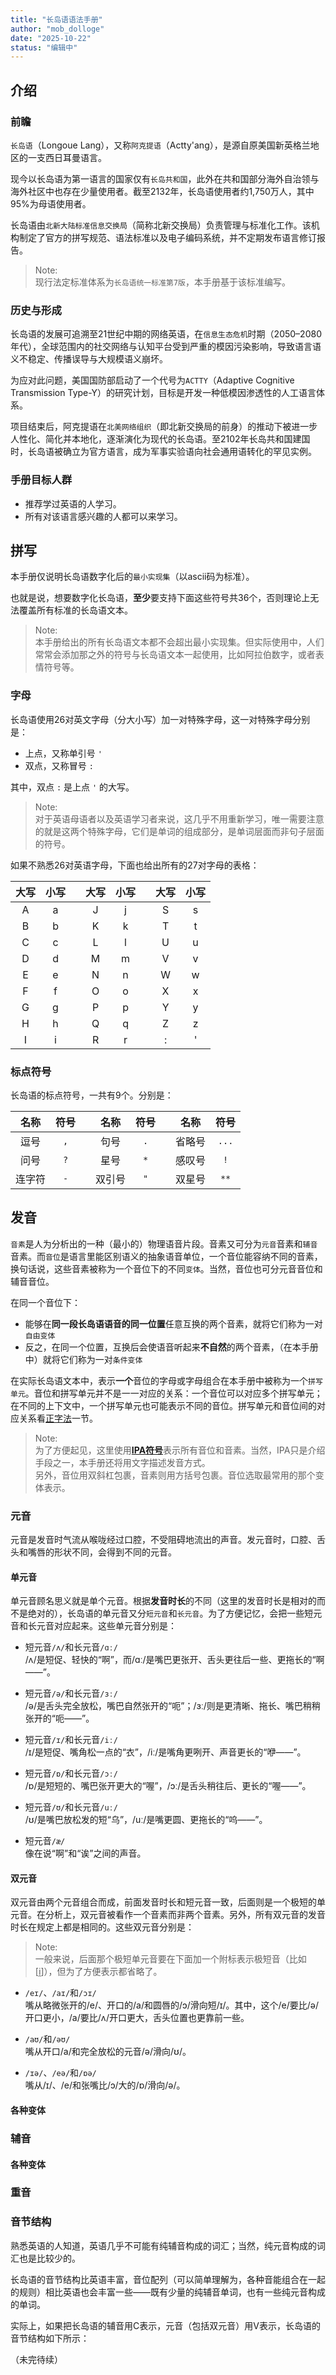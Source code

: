 ```yaml
---
title: "长岛语语法手册"
author: "mob_dolloge"
date: "2025-10-22"
status: "编辑中"
---
```


## 介绍

### 前瞻

`长岛语`（Longoue Lang），又称`阿克提语`（Actty'ang），是源自原美国新英格兰地区的一支西日耳曼语言。

现今以长岛语为第一语言的国家仅有`长岛共和国`，此外在共和国部分海外自治领与海外社区中也存在少量使用者。截至2132年，长岛语使用者约1,750万人，其中95%为母语使用者。

长岛语由`北新大陆标准信息交换局`（简称北新交换局）负责管理与标准化工作。该机构制定了官方的拼写规范、语法标准以及电子编码系统，并不定期发布语言修订报告。

> Note:\
现行法定标准体系为`长岛语统一标准第7版`，本手册基于该标准编写。

### 历史与形成

长岛语的发展可追溯至21世纪中期的网络英语，在`信息生态危机`时期（2050–2080年代），全球范围内的社交网络与认知平台受到严重的模因污染影响，导致语言语义不稳定、传播误导与大规模语义崩坏。

为应对此问题，美国国防部启动了一个代号为`ACTTY`（Adaptive Cognitive Transmission Type-Y）的研究计划，目标是开发一种低模因渗透性的人工语言体系。

项目结束后，阿克提语在`北美网络组织`（即北新交换局的前身）的推动下被进一步人性化、简化并本地化，逐渐演化为现代的长岛语。至2102年长岛共和国建国时，长岛语被确立为官方语言，成为军事实验语向社会通用语转化的罕见实例。

### 手册目标人群

- 推荐学过英语的人学习。
- 所有对该语言感兴趣的人都可以来学习。

## 拼写

本手册仅说明长岛语数字化后的`最小实现集`（以ascii码为标准）。

也就是说，想要数字化长岛语，**至少**要支持下面这些符号共36个，否则理论上无法覆盖所有标准的长岛语文本。

> Note:\
本手册给出的所有长岛语文本都不会超出最小实现集。但实际使用中，人们常常会添加那之外的符号与长岛语文本一起使用，比如阿拉伯数字，或者表情符号等。

### 字母

长岛语使用26对英文字母（分大小写）加一对特殊字母，这一对特殊字母分别是：

- 上点，又称单引号 `'`
- 双点，又称冒号 `:`

其中，双点 `:` 是上点 `'` 的大写。

> Note:\
对于英语母语者以及英语学习者来说，这几乎不用重新学习，唯一需要注意的就是这两个特殊字母，它们是单词的组成部分，是单词层面而非句子层面的符号。

如果不熟悉26对英语字母，下面也给出所有的27对字母的表格：

|大写|小写||大写|小写||大写|小写|
|:--:|:-:|-|:--:|:-:|-|:--:|:--:|
| A  | a || J  | j || S    | s  |
| B  | b || K  | k || T    | t  |
| C  | c || L  | l || U    | u  |
| D  | d || M  | m || V    | v  |
| E  | e || N  | n || W    | w  |
| F  | f || O  | o || X    | x  |
| G  | g || P  | p || Y    | y  |
| H  | h || Q  | q || Z    | z  |
| I  | i || R  | r || :    | '  |


### 标点符号

长岛语的标点符号，一共有9个。分别是：

|名称|符号| |名称|符号| | 名称 |符号 |
|:--:|:--:|-|:--:|:--:|-|:----:|:---:|
|逗号|`,` | |句号|`.` | |省略号|`...`|
|问号|`?` | |星号|`*` | |感叹号|`!`  |
|连字符|`-`||双引号|`"`||双星号|`**` |

## 发音

`音素`是人为分析出的一种（最小的）物理语音片段。音素又可分为`元音`音素和`辅音`音素。而`音位`是语言里能区别语义的抽象语音单位，一个音位能容纳不同的音素，换句话说，这些音素被称为一个音位下的不同`变体`。当然，音位也可分元音音位和辅音音位。

在同一个音位下：

- 能够在**同一段长岛语语音的同一位置**任意互换的两个音素，就将它们称为一对`自由变体`
- 反之，在同一个位置，互换后会使语音听起来**不自然**的两个音素，（在本手册中）就将它们称为一对`条件变体`

在实际长岛语文本中，表示**一个**音位的字母或字母组合在本手册中被称为一个`拼写单元`。音位和拼写单元并不是一一对应的关系：一个音位可以对应多个拼写单元；在不同的上下文中，一个拼写单元也可能表示不同的音位。拼写单元和音位间的对应关系看[正字法](#正字法)一节。

> Note:\
为了方便起见，这里使用[**IPA符号**](https://zh.wikipedia.org/wiki/%E5%9C%8B%E9%9A%9B%E9%9F%B3%E6%A8%99)表示所有音位和音素。当然，IPA只是介绍手段之一，本手册还将用文字描述发音方式。\
另外，音位用双斜杠包裹，音素则用方括号包裹。音位选取最常用的那个变体表示。

### 元音

元音是发音时气流从喉咙经过口腔，不受阻碍地流出的声音。发元音时，口腔、舌头和嘴唇的形状不同，会得到不同的元音。

#### 单元音

单元音顾名思义就是单个元音。根据**发音时长**的不同（这里的发音时长是相对的而不是绝对的），长岛语的单元音又分`短元音`和`长元音`。为了方便记忆，会把一些短元音和长元音对应起来。这些单元音分别是：

- 短元音`/ʌ/`和长元音`/ɑː/`\
/ʌ/是短促、轻快的“啊”，而/ɑː/是嘴巴更张开、舌头更往后一些、更拖长的“啊——”。

- 短元音`/ə/`和长元音`/ɜː/`\
/ə/是舌头完全放松，嘴巴自然张开的“呃”；/ɜː/则是更清晰、拖长、嘴巴稍稍张开的“呃——”。

- 短元音`/ɪ/`和长元音`/iː/`\
/ɪ/是短促、嘴角松一点的“衣”，/iː/是嘴角更咧开、声音更长的“咿——”。

- 短元音`/ɒ/`和长元音`/ɔː/`\
/ɒ/是短短的、嘴巴张开更大的“喔”，/ɔː/是舌头稍往后、更长的“喔——”。

- 短元音`/ʊ/`和长元音`/uː/`\
/ʊ/是嘴巴放松发的短“乌”，/uː/是嘴更圆、更拖长的“呜——”。

- 短元音`/æ/`\
像在说“啊”和“诶”之间的声音。

#### 双元音

双元音由两个元音组合而成，前面发音时长和短元音一致，后面则是一个极短的单元音。在分析上，双元音被看作一个音素而非两个音素。另外，所有双元音的发音时长在规定上都是相同的。这些双元音分别是：

> Note:\
一般来说，后面那个极短单元音要在下面加一个附标表示极短音（比如[i̯]），但为了方便表示都省略了。

- `/eɪ/`、`/aɪ/`和`/ɔɪ/`\
嘴从略微张开的/e/、开口的/a/和圆唇的/ɔ/滑向短/ɪ/。其中，这个/e/要比/ə/开口更小，/a/要比/ʌ/开口更大，舌头位置也更靠前一些。

- `/aʊ/`和`/əʊ/`\
嘴从开口/a/和完全放松的元音/ə/滑向/ʊ/。

- `/ɪə/`、`/eə/`和`/ɒə/`\
嘴从/ɪ/、/e/和张嘴比/ɔ/大的/ɒ/滑向/ə/。

#### 各种变体

### 辅音

#### 各种变体

### 重音

### 音节结构

熟悉英语的人知道，英语几乎不可能有纯辅音构成的词汇；当然，纯元音构成的词汇也是比较少的。

长岛语的音节结构比英语丰富，音位配列（可以简单理解为，各种音能组合在一起的规则）相比英语也会丰富一些——既有少量的纯辅音单词，也有一些纯元音构成的单词。

实际上，如果把长岛语的辅音用C表示，元音（包括双元音）用V表示，长岛语的音节结构如下所示：

（未完待续）